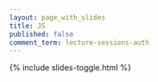 ```yaml
---
layout: page_with_slides
title: JS
published: false
comment_term: lecture-sessions-auth
---
```


{% include slides-toggle.html %}
